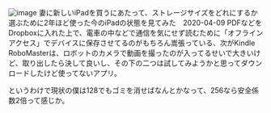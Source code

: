 
![image](https://gyazo.com/ca7b382115a5813af16a3c8253eeab0e/thumb/1000)
妻に新しいiPadを買うにあたって、ストレージサイズをどれにするか選ぶために2年ほど使った今のiPadの状態を見てみた　2020-04-09
PDFなどをDropboxに入れた上で、電車の中などで通信を気にせず読むために「オフラインアクセス」でデバイスに保存させてるのがもちろん嵩張っている、次がKindle
RoboMasterは、ロボットのカメラで動画を撮ったのが入ってるせいで大きいけど、取り出したら決して良いし、その下の二つは試してみようかと思ってダウンロードしたけど使ってないアプリ。

というわけで現状の僕は128でもゴミを消せばなんとかなって、256なら安全係数2倍って感じか。

